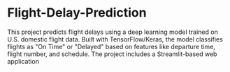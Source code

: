 # Flight-Delay-Prediction
This project predicts flight delays using a deep learning model trained on U.S. domestic flight data. Built with TensorFlow/Keras, the model classifies flights as "On Time" or "Delayed" based on features like departure time, flight number, and schedule. The project includes a Streamlit-based web application 
